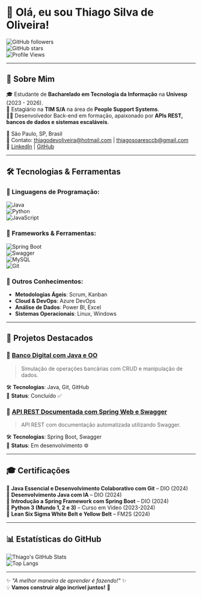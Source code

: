 # 👋 Olá, eu sou Thiago Silva de Oliveira!

![GitHub followers](https://img.shields.io/github/followers/th-root?style=social)  
![GitHub stars](https://img.shields.io/github/stars/th-root?style=social)  
![Profile Views](https://komarev.com/ghpvc/?username=th-root&color=blue)

---

## 🚀 Sobre Mim

🎓 Estudante de **Bacharelado em Tecnologia da Informação** na **Univesp** (2023 - 2026).  
💼 Estagiário na **TIM S/A** na área de **People Support Systems**.  
👨‍💻 Desenvolvedor Back-end em formação, apaixonado por **APIs REST, bancos de dados e sistemas escaláveis**.

📍 São Paulo, SP, Brasil  
📧 Contato: [thiagodevoliveira@hotmail.com](mailto:thiagodevoliveira@hotmail.com) | [thiagosoaresccb@gmail.com](mailto:thiagosoaresccb@gmail.com)  
🔗 [LinkedIn](https://www.linkedin.com/in/thiago-silva-de-oliveira-18240b128/) | [GitHub](https://github.com/th-root)  

---

## 🛠️ Tecnologias & Ferramentas

### 🔹 Linguagens de Programação:
![Java](https://img.shields.io/badge/Java-%23ED8B00.svg?style=for-the-badge&logo=java&logoColor=white)  
![Python](https://img.shields.io/badge/Python-3776AB?style=for-the-badge&logo=python&logoColor=white)  
![JavaScript](https://img.shields.io/badge/JavaScript-F7DF1E?style=for-the-badge&logo=javascript&logoColor=black)

### 🔹 Frameworks & Ferramentas:
![Spring Boot](https://img.shields.io/badge/Spring_Boot-6DB33F?style=for-the-badge&logo=spring&logoColor=white)  
![Swagger](https://img.shields.io/badge/Swagger-%2385EA2D.svg?style=for-the-badge&logo=swagger&logoColor=black)  
![MySQL](https://img.shields.io/badge/MySQL-4479A1?style=for-the-badge&logo=mysql&logoColor=white)  
![Git](https://img.shields.io/badge/Git-F05032?style=for-the-badge&logo=git&logoColor=white)

### 🔹 Outros Conhecimentos:
- **Metodologias Ágeis**: Scrum, Kanban
- **Cloud & DevOps**: Azure DevOps
- **Análise de Dados**: Power BI, Excel
- **Sistemas Operacionais**: Linux, Windows

---

## 📌 Projetos Destacados

### 📌 [Banco Digital com Java e OO](https://github.com/th-root/banco-digital-java)
> Simulação de operações bancárias com CRUD e manipulação de dados.

🛠 **Tecnologias**: Java, Git, GitHub  
📌 **Status**: Concluído ✅

### 📌 [API REST Documentada com Spring Web e Swagger](https://github.com/th-root/api-spring-swagger)
> API REST com documentação automatizada utilizando Swagger.

🛠 **Tecnologias**: Spring Boot, Swagger  
📌 **Status**: Em desenvolvimento ⚙️

---

## 🎓 Certificações
📜 **Java Essencial e Desenvolvimento Colaborativo com Git** – DIO (2024)  
📜 **Desenvolvimento Java com IA** – DIO (2024)  
📜 **Introdução a Spring Framework com Spring Boot** – DIO (2024)  
📜 **Python 3 (Mundo 1, 2 e 3)** – Curso em Vídeo (2023-2024)  
📜 **Lean Six Sigma White Belt e Yellow Belt** – FM2S (2024)

---

## 📊 Estatísticas do GitHub

![Thiago's GitHub Stats](https://github-readme-stats.vercel.app/api?username=th-root&show_icons=true&theme=radical)  
![Top Langs](https://github-readme-stats.vercel.app/api/top-langs/?username=th-root&layout=compact&theme=radical)

---

✨ _"A melhor maneira de aprender é fazendo!"_ ✨  
💡 **Vamos construir algo incrível juntos!** 🚀

